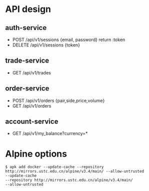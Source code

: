 # API design

## auth-service
- POST /api/v1/sessions {email, password} return :token
- DELETE /api/v1/sessions {token}

## trade-service
- GET /api/v1/trades

## order-service
- POST /api/v1/orders {pair,side,price,volume}
- GET /api/v1/orders

## account-service
- GET /api/v1/my_balance?currency=*

# Alpine options

```
$ apk add docker --update-cache --repository http://mirrors.ustc.edu.cn/alpine/v3.4/main/ --allow-untrusted
--update-cache
--repository http://mirrors.ustc.edu.cn/alpine/v3.4/main/
--allow-untrusted
```
